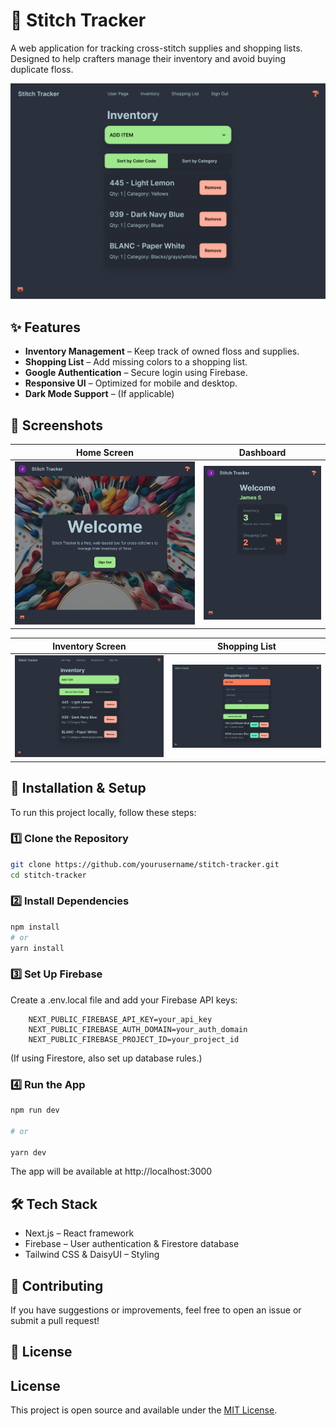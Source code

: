 # 🧵 Stitch Tracker

A web application for tracking cross-stitch supplies and shopping lists. Designed to help crafters manage their inventory and avoid buying duplicate floss.

![Stitch Tracker Screenshot](./images/inventory.png)

## ✨ Features

- **Inventory Management** – Keep track of owned floss and supplies.
- **Shopping List** – Add missing colors to a shopping list.
- **Google Authentication** – Secure login using Firebase.
- **Responsive UI** – Optimized for mobile and desktop.
- **Dark Mode Support** – (If applicable)

## 📸 Screenshots

| Home Screen                             | Dashboard                            |
| --------------------------------------- | ------------------------------------ |
| ![Home Screen](./images/homescreen.png) | ![Dashboard](./images/dashboard.png) |

| Inventory Screen                     | Shopping List                                |
| ------------------------------------ | -------------------------------------------- |
| ![Inventory](./images/inventory.png) | ![Shopping List](./images/shopping-list.png) |

## 🚀 Installation & Setup

To run this project locally, follow these steps:

### 1️⃣ Clone the Repository

```sh
git clone https://github.com/yourusername/stitch-tracker.git
cd stitch-tracker
```

### 2️⃣ Install Dependencies

```sh
npm install
# or
yarn install
```

### 3️⃣ Set Up Firebase

Create a .env.local file and add your Firebase API keys:

```in
    NEXT_PUBLIC_FIREBASE_API_KEY=your_api_key
    NEXT_PUBLIC_FIREBASE_AUTH_DOMAIN=your_auth_domain
    NEXT_PUBLIC_FIREBASE_PROJECT_ID=your_project_id
```

(If using Firestore, also set up database rules.)

### 4️⃣ Run the App

```sh
npm run dev

# or

yarn dev
```

The app will be available at http://localhost:3000

## 🛠️ Tech Stack

- Next.js – React framework
- Firebase – User authentication & Firestore database
- Tailwind CSS & DaisyUI – Styling

## 🤝 Contributing

If you have suggestions or improvements, feel free to open an issue or submit a pull request!

## 📜 License

## License

This project is open source and available under the [MIT License](LICENSE).
